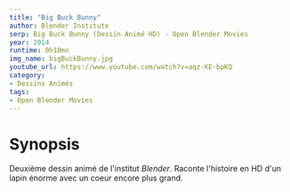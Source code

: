 ```yaml
---
title: "Big Buck Bunny"
author: Blender Institute
serp: Big Buck Bunny (Dessin Animé HD) - Open Blender Movies
year: 2014
runtime: 0h10mn
img_name: bigBuckBunny.jpg
youtube_url: https://www.youtube.com/watch?v=aqz-KE-bpKQ
category:
- Dessins Animés
tags:
- Open Blender Movies
---
```


# Synopsis
Deuxième dessin animé de l'institut *Blender*. Raconte l'histoire en HD d'un lapin énorme avec un coeur encore plus grand.